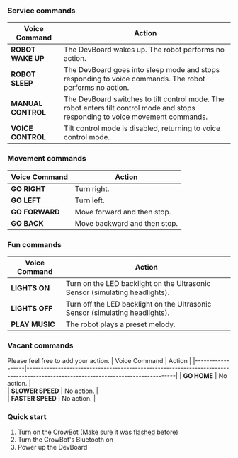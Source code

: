 ### Service commands
| Voice Command     | Action |
|------------------|----------------------------------------------------------------------------------------------------------------------------------|
| **ROBOT WAKE UP**   | The DevBoard wakes up. The robot performs no action. |  
| **ROBOT SLEEP**     | The DevBoard goes into sleep mode and stops responding to voice commands. The robot performs no action. |  
| **MANUAL CONTROL**  | The DevBoard switches to tilt control mode. The robot enters tilt control mode and stops responding to voice movement commands. |  
| **VOICE CONTROL**   | Tilt control mode is disabled, returning to voice control mode. |  

### Movement commands
| Voice Command     | Action |
|------------------|----------------------------------------------------------------------------------------------------------------------------------|
| **GO RIGHT**       | Turn right. |  
| **GO LEFT**        | Turn left. |  
| **GO FORWARD**     | Move forward and then stop. |  
| **GO BACK**        | Move backward and then stop. |  

### Fun commands
| Voice Command     | Action |
|------------------|----------------------------------------------------------------------------------------------------------------------------------|
| **LIGHTS ON**      | Turn on the LED backlight on the Ultrasonic Sensor (simulating headlights). |  
| **LIGHTS OFF**     | Turn off the LED backlight on the Ultrasonic Sensor (simulating headlights). |  
| **PLAY MUSIC**     | The robot plays a preset melody. |

### Vacant commands
Please feel free to add your action.
| Voice Command     | Action |
|------------------|----------------------------------------------------------------------------------------------------------------------------------|
| **GO HOME**        | No action. |  
| **SLOWER SPEED**   | No action. |  
| **FASTER SPEED**   | No action. |  

### Quick start
1. Turn on the CrowBot (Make sure it was [flashed](https://github.com/Grovety/CrowBot_GRC_program/blob/main/how_to_install_the_program.md) before)
2. Turn the CrowBot's Bluetooth on
3. Power up the DevBoard
